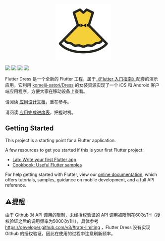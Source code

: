<div align=center>
  <img src="./lib/assets/icons/ios/AppIcon.appiconset/icon-1024.png" width="180"/>
</div>

![](https://img.shields.io/jenkins/s/https/jenkins.qa.ubuntu.com/precise-desktop-amd64_default.svg)
![](https://img.shields.io/github/issues/icepy/flutter-dress.svg)
![](https://img.shields.io/github/repo-size/icepy/flutter-dress.svg)
![](https://img.shields.io/github/license/icepy/flutter-dress.svg)

Flutter Dress 是一个全新的 Flutter 工程，属于[《Flutter 入门指南》](https://github.com/icepy/flutter-book)配套的演示应用，它利用 [komeiji-satori/Dress](https://github.com/komeiji-satori/Dress) 的女装资源实现了一个 iOS 和 Android 客户端应用程序，方便大家在移动设备上查看。

请阅读 [应用设计文档](./doc/README.md)，重在参与。

请阅读 [应用完成进度表](./doc/progress.md)，把握时机。

## Getting Started

This project is a starting point for a Flutter application.

A few resources to get you started if this is your first Flutter project:

- [Lab: Write your first Flutter app](https://flutter.io/docs/get-started/codelab)
- [Cookbook: Useful Flutter samples](https://flutter.io/docs/cookbook)

For help getting started with Flutter, view our 
[online documentation](https://flutter.io/docs), which offers tutorials, 
samples, guidance on mobile development, and a full API reference.

## ⚠️提醒

由于 Github 对 API 调用的限制，未经授权验证的 API 调用被限制在60次/1H（授权验证之后的调用频率为5000次/1H），具体参考 https://developer.github.com/v3/#rate-limiting ，Flutter Dress 没有实现 Github 的授权验证，因此在使用的过程中注意刷新频率。
